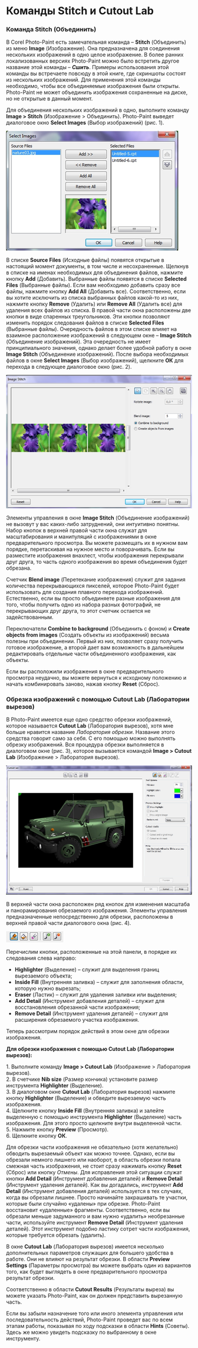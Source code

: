 # Команды Stitch и Cutout Lab

### Команда Stitch (Объединить)

В Corel Photo-Paint есть замечательная команда – **Stitch** (Объединить) из меню **Image** (Изображение). Она предназначена для соединения нескольких изображений в одно целое изображение. В более ранних локализованных версиях Photo-Paint можно было встретить другое название этой команды – _**Сшить**_. Примеры использования этой команды вы встречаете повсюду в этой книге, где скриншоты состоят из нескольких изображений. Для применения этой команды необходимо, чтобы все объединяемые изображения были открыты. Photo-Paint не может объединить изображения сохраненные на диске, но не открытые в данный момент.

Для объединения нескольких изображений в одно, выполните команду **Image > Stitch** (Изображение > Объединить). Photo-Paint выведет диалоговое окно **Select Images** (Выбор изображений) (рис. 1).

![Команды Stitch и Cutout Lab](./fee1adfe-d481-474a-b95c-ac19e06694ef.jpg)

В списке **Source Files** (Исходные файлы) появятся открытые в настоящий момент документы, в том числе и несохраненные. Щелкнув в списке на именах необходимых для объединения файлов, нажмите кнопку **Add** (Добавить). Выбранные файлы появятся в списке **Selected Files** (Выбранные файлы). Если вам необходимо добавить сразу все файлы, нажмите кнопку **Add All** (Добавить все). Соответственно, если вы хотите исключить из списка выбранных файлов какой-то из них, нажмите кнопку **Remove** (Удалить) или **Remove All** (Удалить все) для удаления всех файлов из списка. В правой части окна расположены две кнопки в виде спаренных треугольников. Эти кнопки позволяют изменить порядок следования файлов в списке **Selected Files** (Выбранные файлы). Очередность файлов в этом списке влияет на взаимное расположение изображений в следующем окне – **Image Stitch** (Объединение изображений). Эта очередность не имеет принципиального значения, однако делает более удобной работу в окне **Image Stitch** (Объединение изображений). После выбора необходимых файлов в окне **Select Images** (Выбор изображений), щелкните **ОК** для перехода в следующее диалоговое окно (рис. 2).

![Команды Stitch и Cutout Lab](./5a34f2aa-fba6-472c-ae8b-e441cb193888.jpg)

Элементы управления в окне **Image Stitch** (Объединение изображений) не вызовут у вас каких-либо затруднений, они интуитивно понятны. Набор кнопок в верхней правой части окна служат для масштабирования и манипуляций с изображениями в окне предварительного просмотра. Вы можете размещать их в нужном вам порядке, перетаскивая на нужное место и поворачивать. Если вы разместите изображения внахлест, чтобы изображения перекрывали друг друга, то часть одного изображения во время объединения будет обрезана.

Счетчик **Blend image** (Перетекание изображения) служит для задания количества перекрывающихся пикселей, которое Photo-Paint будет использовать для создания плавного перехода изображений. Естественно, если вы просто объединяете разные изображения для того, чтобы получить одно из набора разных фотографий, не перекрывающих друг друга, то этот счетчик остается не задействованным.

Переключатели **Combine to background** (Объединить с фоном) и **Create objects from images** (Создать объекты из изображений) весьма полезны при объединении. Первый из них, позволяет сразу получить готовое изображение, а второй дает вам возможность в дальнейшем редактировать отдельные части объединенного изображения, как объекты.

Если вы расположили изображения в окне предварительного просмотра неудачно, вы можете вернуться к исходному положению и начать комбинировать заново, нажав кнопку **Reset** (Сброс).

### Обрезка изображений с помощью Cutout Lab (Лаборатории вырезов)

В Photo-Paint имеется еще одно средство обрезки изображений, которое называется **Cutout Lab** (Лаборатория вырезов), хотя мне больше нравится название _Лаборатория обрезки_. Название этого средства говорит само за себя. С его помощью можно выполнять обрезку изображений. Вся процедура обрезки выполняется в диалоговом окне (рис. 3), которое вызывается командой **Image > Cutout Lab** (Изображение > Лаборатория вырезов).

![Команды Stitch и Cutout Lab](./f6e15bf9-97b6-4883-b9c4-5b6dfb6e7a12.jpg)

В верхней части окна расположен ряд кнопок для изменения масштаба и панорамирования обрезаемого изображения. Элементы управления предназначенные непосредственно для обрезки, расположены в верхней правой части диалогового окна (рис. 4).

![Команды Stitch и Cutout Lab](./0f1e5ba0-34b8-4001-adcb-46ab3013b39a.jpg)

Перечислим кнопки, расположенные на этой панели, в порядке их следования слева направо:

*   **Highlighter** (Выделение) – служит для выделения границ вырезаемого объекта;
*   **Inside Fill** (Внутренняя заливка) – служит для заполнения области, которую нужно вырезать;
*   **Eraser** (Ластик) – служит для удаления заливки или выделения;
*   **Add Detail** (Инструмент добавления деталей) – служит для восстановления обрезанной части изображения;
*   **Remove Detail** (Инструмент удаления деталей) – служит для расширения обрезаемого участка изображения.

Теперь рассмотрим порядок действий в этом окне для обрезки изображения.

**Для обрезки изображения с помощью Cutout Lab (Лаборатории вырезов):**

1\. Выполните команду **Image > Cutout Lab** (Изображение > Лаборатория вырезов).  
2\. В счетчике **Nib size** (Размер кончика) установите размер инструмента **Highlighter** (Выделение).  
3\. В диалоговом окне **Cutout Lab** (Лаборатория вырезов) нажмите кнопку **Highlighter** (Выделение) и обведите вырезаемую часть изображения.  
4\. Щелкните кнопку **Inside Fill** (Внутренняя заливка) и залейте выделенную с помощью инструмента **Highlighter** (Выделение) часть изображения. Для этого просто щелкните внутри выделенной части.  
5\. Нажмите кнопку **Preview** (Просмотр).  
6\. Щелкните кнопку **ОК**.

Для обрезки части изображения не обязательно (хотя желательно) обводить вырезаемый объект как можно точнее. Однако, если вы обрезали немного лишнего или наоборот, в область обрезки попала смежная часть изображения, не стоит сразу нажимать кнопку **Reset** (Сброс) или кнопку _Отмены_. Для исправления этой ситуации служат кнопки **Add Detail** (Инструмент добавления деталей) и **Remove Detail** (Инструмент удаления деталей). Как вы догадались, инструмент **Add Detail** (Инструмент добавления деталей) используется в тех случаях, когда вы обрезали лишнее. Просто начинайте закрашивать те участки, которые были случайно «удалены» при обрезке. Photo-Paint восстановит «удаленные» фрагменты. Соответственно, если вы обрезали меньше задуманного и вам нужно «удалить» необрезанные части, используйте инструмент **Remove Detail** (Инструмент удаления деталей). Этот инструмент подобно ластику сотрет части изображения, которые требуется обрезать (удалить).

В окне **Cutout Lab** (Лаборатория вырезов) имеется несколько дополнительных параметров служащих для большего удобства в работе. Они не влияют на результат обрезки. В области **Preview Settings** (Параметры просмотра) вы можете выбрать один из вариантов того, как будет выглядеть в окне предварительного просмотра результат обрезки.

Соответственно в области **Cutout Results** (Результаты выреза) вы можете указать Photo-Paint, как он должен представить вырезанную часть.

Если вы забыли назначение того или иного элемента управления или последовательность действий, Photo-Paint проведет вас по всем этапам работы, показывая по ходу подсказки в области **Hints** (Советы). Здесь же можно увидеть подсказку по выбранному в окне инструменту.